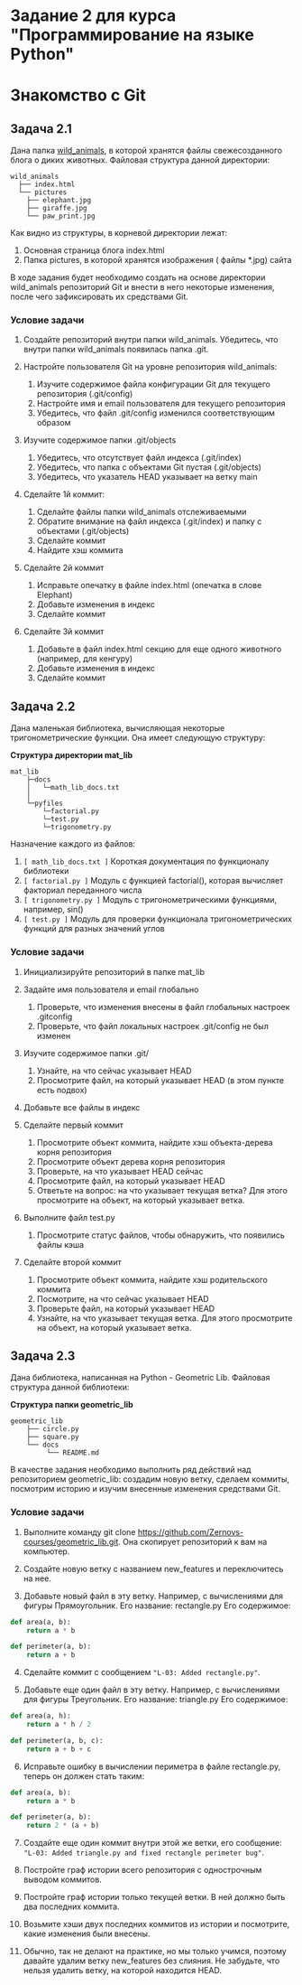 # Задание 2 для курса "Программирование на языке Python"

# Знакомство с Git

## Задача 2.1

Дана папка [wild_animals](wild_animals.zip), в которой хранятся файлы свежесозданного блога о диких животных. Файловая структура данной директории:

```console
wild_animals
  ├── index.html
  └── pictures
    ├── elephant.jpg
    ├── giraffe.jpg
    └── paw_print.jpg
```

Как видно из структуры, в корневой директории лежат:
1. Основная страница блога index.html
2. Папка pictures, в которой хранятся изображения ( файлы *.jpg) сайта

В ходе задания будет необходимо создать на основе директории wild_animals репозиторий Git и внести в него некоторые изменения, после чего зафиксировать их средствами Git.

### Условие задачи

1. Создайте репозиторий внутри папки wild_animals. Убедитесь, что внутри папки wild_animals появилась папка .git.

2. Настройте пользователя Git на уровне репозитория wild_animals:
    1) Изучите содержимое файла конфигурации Git для текущего репозитория (.git/config)
    2) Настройте имя и email пользователя для текущего репозитория
    3) Убедитесь, что файл .git/config изменился соответствующим образом

3. Изучите содержимое папки .git/objects
    1) Убедитесь, что отсутствует файл индекса (.git/index)
    2) Убедитесь, что папка с объектами Git пустая (.git/objects)
    3) Убедитесь, что указатель HEAD указывает на ветку main

4. Сделайте 1й коммит:
    1) Сделайте файлы папки wild_animals отслеживаемыми
    2) Обратите внимание на файл индекса (.git/index) и папку с объектами (.git/objects)
    3) Сделайте коммит
    4) Найдите хэш коммита

5. Сделайте 2й коммит
    1) Исправьте опечатку в файле index.html (опечатка в слове Elephant)
    2) Добавьте изменения в индекс
    3) Сделайте коммит

6. Сделайте 3й коммит
    1) Добавьте в файл index.html секцию для еще одного животного (например, для кенгуру)
    2) Добавьте изменения в индекс
    3) Сделайте коммит

## Задача 2.2

Дана маленькая библиотека, вычисляющая некоторые тригонометрические функции. Она имеет следующую структуру:

**Структура директории mat_lib**
```console
mat_lib
    ├─docs
    │   └─math_lib_docs.txt
    │
    └─pyfiles
        └─factorial.py
        └─test.py
        └─trigonometry.py
```

Назначение каждого из файлов:
1. `[ math_lib_docs.txt ]` Короткая документация по функционалу библиотеки
2. `[ factorial.py ]` Модуль с функцией factorial(), которая вычисляет факториал переданного числа
3. `[ trigonometry.py ]` Модуль с тригонометрическими функциями, например, sin()
4. `[ test.py ]` Модуль для проверки функционала тригонометрических функций для разных значений углов

### Условие задачи

1) Инициализируйте репозиторий в папке mat_lib

2) Задайте имя пользователя и email глобально
    1. Проверьте, что изменения внесены в файл глобальных настроек .gitconfig
    2. Проверьте, что файл локальных настроек .git/config не был изменен

3) Изучите содержимое папки .git/
    1. Узнайте, на что сейчас указывает HEAD
    2. Просмотрите файл, на который указывает HEAD (в этом пункте есть подвох)

4) Добавьте все файлы в индекс

5) Сделайте первый коммит
    1. Просмотрите объект коммита, найдите хэш объекта-дерева корня репозитория
    2. Просмотрите объект дерева корня репозитория
    3. Проверьте, на что указывает HEAD сейчас
    4. Просмотрите файл, на который указывает HEAD
    5. Ответьте на вопрос: на что указывает текущая ветка? Для этого просмотрите на объект, на который указывает ветка.

6) Выполните файл test.py
    1. Просмотрите статус файлов, чтобы обнаружить, что появились файлы кэша

7) Сделайте второй коммит
    1. Просмотрите объект коммита, найдите хэш родительского коммита
    2. Посмотрите, на что сейчас указывает HEAD
    3. Проверьте файл, на который указывает HEAD 
    4. Узнайте, на что указывает текущая ветка. Для этого просмотрите на объект, на который указывает ветка.

## Задача 2.3

Дана библиотека, написанная на Python - Geometric Lib. Файловая структура данной библиотеки:

**Структура папки geometric_lib**
```console
geometric_lib
    ├── circle.py
    ├── square.py
    └── docs
         └── README.md
```
В качестве задания необходимо выполнить ряд действий над репозиторием geometric_lib: создадим новую ветку, сделаем коммиты, посмотрим историю и изучим внесенные изменения средствами Git.

### Условие задачи

1) Выполните команду git clone https://github.com/Zernovs-courses/geometric_lib.git.
Она скопирует репозиторий к вам на компьютер.

2) Создайте новую ветку с названием new_features и переключитесь на нее.

3) Добавьте новый файл в эту ветку. 
Например, с вычислениями для фигуры Прямоугольник. 
Его название: rectangle.py
Его содержимое:

```python
def area(a, b): 
    return a * b 

def perimeter(a, b): 
    return a + b 
```

4) Сделайте коммит с сообщением `"L-03: Added rectangle.py"`.

5) Добавьте еще один файл в эту ветку. 
Например, с вычислениями для фигуры Треугольник.
Его название: triangle.py
Его содержимое:

```python
def area(a, h): 
    return a * h / 2 

def perimeter(a, b, c): 
    return a + b + c 
```

6) Исправьте ошибку в вычислении периметра в файле rectangle.py, 
теперь он должен стать таким:

```python
def area(a, b): 
    return a * b 

def perimeter(a, b): 
    return 2 * (a + b) 
```

7) Создайте еще один коммит внутри этой же ветки, его сообщение:
`"L-03: Added triangle.py and fixed rectangle perimeter bug"`.

8) Постройте граф истории всего репозитория с однострочным выводом коммитов.

9) Постройте граф истории только текущей ветки. 
В ней должно быть два последних коммита.

10) Возьмите хэши двух последних коммитов из истории и посмотрите, 
какие изменения были внесены.

11) Обычно, так не делают на практике, но мы только учимся, 
поэтому давайте удалим ветку new_features без слияния. 
Не забудьте, что нельзя удалить ветку, на которой находится HEAD.


